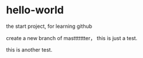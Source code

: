 # hello-world
the start project, for learning github

create a new branch of masttttttter， this is just a test.

this is another test.
